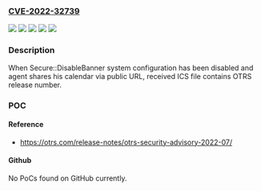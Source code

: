 ### [CVE-2022-32739](https://cve.mitre.org/cgi-bin/cvename.cgi?name=CVE-2022-32739)
![](https://img.shields.io/static/v1?label=Product&message=OTRS&color=blue)
![](https://img.shields.io/static/v1?label=Product&message=OTRSCalendarResourcePlanning&color=blue)
![](https://img.shields.io/static/v1?label=Version&message=7.0.x%3C%3D%207.0.30%20&color=brighgreen)
![](https://img.shields.io/static/v1?label=Version&message=7.0.x%3C%3D%207.0.34%20&color=brighgreen)
![](https://img.shields.io/static/v1?label=Vulnerability&message=CWE-200%20Information%20Exposure&color=brighgreen)

### Description

When Secure::DisableBanner system configuration has been disabled and agent shares his calendar via public URL, received ICS file contains OTRS release number.

### POC

#### Reference
- https://otrs.com/release-notes/otrs-security-advisory-2022-07/

#### Github
No PoCs found on GitHub currently.

